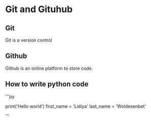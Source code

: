# Git and Gituhub
## Git
Git is a version control
## Github
Github is an online platform to store code.
## How to write python code

'''py

print('Hello world')
first_name = 'Lidiya'
last_name = 'Woldesenbet'

'''



